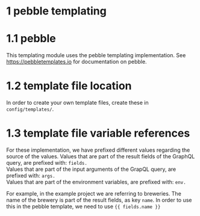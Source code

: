 # 1 pebble templating

# 1.1 pebble
This templating module uses the pebble templating implementation. See https://pebbletemplates.io for documentation on pebble.

# 1.2 template file location
In order to create your own template files, create these in ```config/templates/```.

# 1.3 template file variable references
For these implementation, we have prefixed different values regarding the source of the values.
Values that are part of the result fields of the GraphQL query, are prefixed with: ```fields.```<br/>
Values that are part of the input arguments of the GrapQL query, are prefixed with: ```args.``` <br/>
Values that are part of the environment variables, are prefixed with: ```env.```<br/>

For example, in the example project we are referring to breweries. The name of the brewery is part of the result fields, as key ```name```.
In order to use this in the pebble template, we need to use ```{{ fields.name }}```
